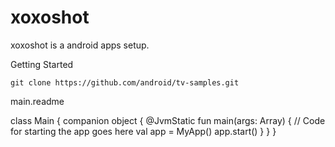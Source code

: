 # xoxoshot
xoxoshot is a android apps setup. 

Getting Started

    git clone https://github.com/android/tv-samples.git

main.readme

class Main {
    companion object {
        @JvmStatic
        fun main(args: Array<String>) {
            // Code for starting the app goes here
            val app = MyApp()
            app.start()
        }
    }
}

